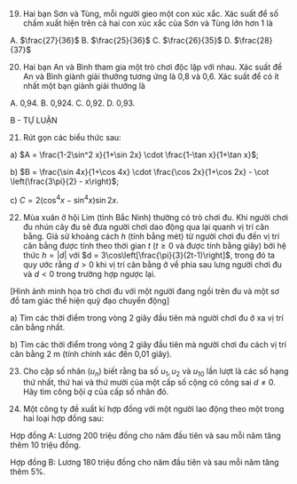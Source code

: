 19. Hai bạn Sơn và Tùng, mỗi người gieo một con xúc xắc. Xác suất để số chấm xuất hiện trên cả hai con xúc xắc của Sơn và Tùng lớn hơn 1 là

A. $\frac{27}{36}$     B. $\frac{25}{36}$     C. $\frac{26}{35}$     D. $\frac{28}{37}$

20. Hai bạn An và Bình tham gia một trò chơi độc lập với nhau. Xác suất để An và Bình giành giải thưởng tương ứng là 0,8 và 0,6. Xác suất để có ít nhất một bạn giành giải thưởng là

A. 0,94.     B. 0,924.     C. 0,92.     D. 0,93.

B - TỰ LUẬN

21. Rút gọn các biểu thức sau:

a) $A = \frac{1-2\sin^2 x}{1+\sin 2x} \cdot \frac{1-\tan x}{1+\tan x}$;

b) $B = \frac{\sin 4x}{1+\cos 4x} \cdot \frac{\cos 2x}{1+\cos 2x} - \cot \left(\frac{3\pi}{2} - x\right)$;

c) $C = 2(\cos^4 x - \sin^4 x)\sin 2x$.

22. Mùa xuân ở hội Lim (tỉnh Bắc Ninh) thường có trò chơi đu. Khi người chơi đu nhún cây đu sẽ đưa người chơi dao động qua lại quanh vị trí cân bằng. Giả sử khoảng cách $h$ (tính bằng mét) từ người chơi đu đến vị trí cân bằng được tính theo thời gian $t$ ($t \geq 0$ và được tính bằng giây) bởi hệ thức $h = |d|$ với $d = 3\cos\left[\frac{\pi}{3}(2t-1)\right]$, trong đó ta quy ước rằng $d > 0$ khi vị trí cân bằng ở về phía sau lưng người chơi đu và $d < 0$ trong trường hợp ngược lại.

[Hình ảnh minh họa trò chơi đu với một người đang ngồi trên đu và một sơ đồ tam giác thể hiện quỹ đạo chuyển động]

a) Tìm các thời điểm trong vòng 2 giây đầu tiên mà người chơi đu ở xa vị trí cân bằng nhất.

b) Tìm các thời điểm trong vòng 2 giây đầu tiên mà người chơi đu cách vị trí cân bằng 2 m (tính chính xác đến 0,01 giây).

23. Cho cặp số nhân $(u_n)$ biết rằng ba số $u_1, u_2$ và $u_{10}$ lần lượt là các số hạng thứ nhất, thứ hai và thứ mười của một cấp số cộng có công sai $d \neq 0$. Hãy tìm công bội $q$ của cấp số nhân đó.

24. Một công ty đề xuất kí hợp đồng với một người lao động theo một trong hai loại hợp đồng sau:

Hợp đồng A: Lương 200 triệu đồng cho năm đầu tiên và sau mỗi năm tăng thêm 10 triệu đồng.

Hợp đồng B: Lương 180 triệu đồng cho năm đầu tiên và sau mỗi năm tăng thêm 5%.